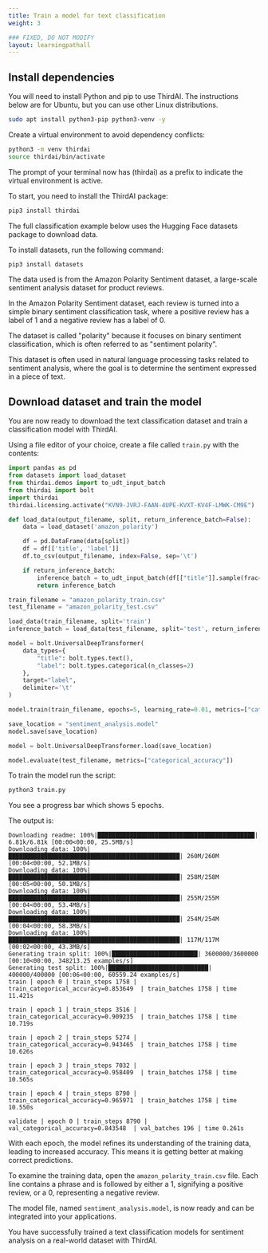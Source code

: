 ```yaml
---
title: Train a model for text classification
weight: 3

### FIXED, DO NOT MODIFY
layout: learningpathall
---
```


## Install dependencies

You will need to install Python and pip to use ThirdAI. The instructions below are for Ubuntu, but you can use other Linux distributions.

```bash { target="ubuntu-24.04-arm" }
sudo apt install python3-pip python3-venv -y
```

Create a virtual environment to avoid dependency conflicts:

```bash
python3 -m venv thirdai
source thirdai/bin/activate
```

The prompt of your terminal now has (thirdai) as a prefix to indicate the virtual environment is active.

To start, you need to install the ThirdAI package:

```bash
pip3 install thirdai
```

The full classification example below uses the Hugging Face datasets package to download data.

To install datasets, run the following command:

```bash
pip3 install datasets
```

The data used is from the Amazon Polarity Sentiment dataset, a large-scale sentiment analysis dataset for product reviews.

In the Amazon Polarity Sentiment dataset, each review is turned into a simple binary sentiment classification task, where a positive review has a label of 1 and a negative review has a label of 0.

The dataset is called "polarity" because it focuses on binary sentiment classification, which is often referred to as "sentiment polarity".

This dataset is often used in natural language processing tasks related to sentiment analysis, where the goal is to determine the sentiment expressed in a piece of text.

## Download dataset and train the model

You are now ready to download the text classification dataset and train a classification model with ThirdAI.

Using a file editor of your choice, create a file called `train.py` with the contents:


```python
import pandas as pd
from datasets import load_dataset
from thirdai.demos import to_udt_input_batch
from thirdai import bolt
import thirdai
thirdai.licensing.activate("KVN9-JVRJ-FAAN-4UPE-KVXT-KV4F-LMWK-CM9E")

def load_data(output_filename, split, return_inference_batch=False):
    data = load_dataset('amazon_polarity')

    df = pd.DataFrame(data[split])
    df = df[['title', 'label']]
    df.to_csv(output_filename, index=False, sep='\t')

    if return_inference_batch:
        inference_batch = to_udt_input_batch(df[["title"]].sample(frac=1).iloc[:5])
        return inference_batch

train_filename = "amazon_polarity_train.csv"
test_filename = "amazon_polarity_test.csv"

load_data(train_filename, split='train')
inference_batch = load_data(test_filename, split='test', return_inference_batch=True)

model = bolt.UniversalDeepTransformer(
    data_types={
        "title": bolt.types.text(),
        "label": bolt.types.categorical(n_classes=2)
    },
    target="label",
    delimiter='\t'
)

model.train(train_filename, epochs=5, learning_rate=0.01, metrics=["categorical_accuracy"])

save_location = "sentiment_analysis.model"
model.save(save_location)

model = bolt.UniversalDeepTransformer.load(save_location)

model.evaluate(test_filename, metrics=["categorical_accuracy"])

```
To train the model run the script:

```bash
python3 train.py
```

You see a progress bar which shows 5 epochs.

The output is:

```output
Downloading readme: 100%|████████████████████████████████████████████| 6.81k/6.81k [00:00<00:00, 25.5MB/s]
Downloading data: 100%|████████████████████████████████████████████████| 260M/260M [00:04<00:00, 52.1MB/s]
Downloading data: 100%|████████████████████████████████████████████████| 258M/258M [00:05<00:00, 50.1MB/s]
Downloading data: 100%|████████████████████████████████████████████████| 255M/255M [00:04<00:00, 53.4MB/s]
Downloading data: 100%|████████████████████████████████████████████████| 254M/254M [00:04<00:00, 58.3MB/s]
Downloading data: 100%|████████████████████████████████████████████████| 117M/117M [00:02<00:00, 43.3MB/s]
Generating train split: 100%|████████████████████████| 3600000/3600000 [00:10<00:00, 348213.25 examples/s]
Generating test split: 100%|████████████████████████████| 400000/400000 [00:06<00:00, 60559.24 examples/s]
train | epoch 0 | train_steps 1758 | train_categorical_accuracy=0.853649  | train_batches 1758 | time 11.421s

train | epoch 1 | train_steps 3516 | train_categorical_accuracy=0.909235  | train_batches 1758 | time 10.719s

train | epoch 2 | train_steps 5274 | train_categorical_accuracy=0.943465  | train_batches 1758 | time 10.626s

train | epoch 3 | train_steps 7032 | train_categorical_accuracy=0.958409  | train_batches 1758 | time 10.565s

train | epoch 4 | train_steps 8790 | train_categorical_accuracy=0.965971  | train_batches 1758 | time 10.550s

validate | epoch 0 | train_steps 8790 | val_categorical_accuracy=0.843548  | val_batches 196 | time 0.261s

```

With each epoch, the model refines its understanding of the training data, leading to increased accuracy. This means it is getting better at making correct predictions.

To examine the training data, open the `amazon_polarity_train.csv` file. Each line contains a phrase and is followed by either a 1, signifying a positive review, or a 0, representing a negative review.

The model file, named `sentiment_analysis.model`, is now ready and can be integrated into your applications.

You have successfully trained a text classification models for sentiment analysis on a real-world dataset with ThirdAI.
